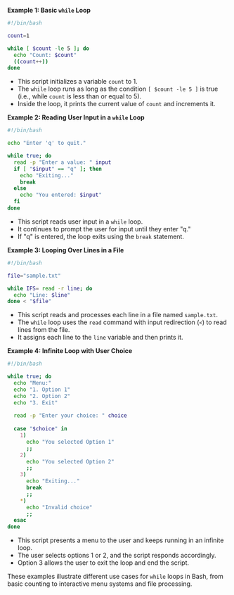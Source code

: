 **Example 1: Basic `while` Loop**

```bash
#!/bin/bash

count=1

while [ $count -le 5 ]; do
  echo "Count: $count"
  ((count++))
done
```

- This script initializes a variable `count` to 1.
- The `while` loop runs as long as the condition `[ $count -le 5 ]` is true (i.e., while `count` is less than or equal to 5).
- Inside the loop, it prints the current value of `count` and increments it.

**Example 2: Reading User Input in a `while` Loop**

```bash
#!/bin/bash

echo "Enter 'q' to quit."

while true; do
  read -p "Enter a value: " input
  if [ "$input" == "q" ]; then
    echo "Exiting..."
    break
  else
    echo "You entered: $input"
  fi
done
```

- This script reads user input in a `while` loop.
- It continues to prompt the user for input until they enter "q."
- If "q" is entered, the loop exits using the `break` statement.

**Example 3: Looping Over Lines in a File**

```bash
#!/bin/bash

file="sample.txt"

while IFS= read -r line; do
  echo "Line: $line"
done < "$file"
```

- This script reads and processes each line in a file named `sample.txt`.
- The `while` loop uses the `read` command with input redirection (`<`) to read lines from the file.
- It assigns each line to the `line` variable and then prints it.

**Example 4: Infinite Loop with User Choice**

```bash
#!/bin/bash

while true; do
  echo "Menu:"
  echo "1. Option 1"
  echo "2. Option 2"
  echo "3. Exit"
  
  read -p "Enter your choice: " choice
  
  case "$choice" in
    1)
      echo "You selected Option 1"
      ;;
    2)
      echo "You selected Option 2"
      ;;
    3)
      echo "Exiting..."
      break
      ;;
    *)
      echo "Invalid choice"
      ;;
  esac
done
```

- This script presents a menu to the user and keeps running in an infinite loop.
- The user selects options 1 or 2, and the script responds accordingly.
- Option 3 allows the user to exit the loop and end the script.

These examples illustrate different use cases for `while` loops in Bash, from basic counting to interactive menu systems and file processing.
